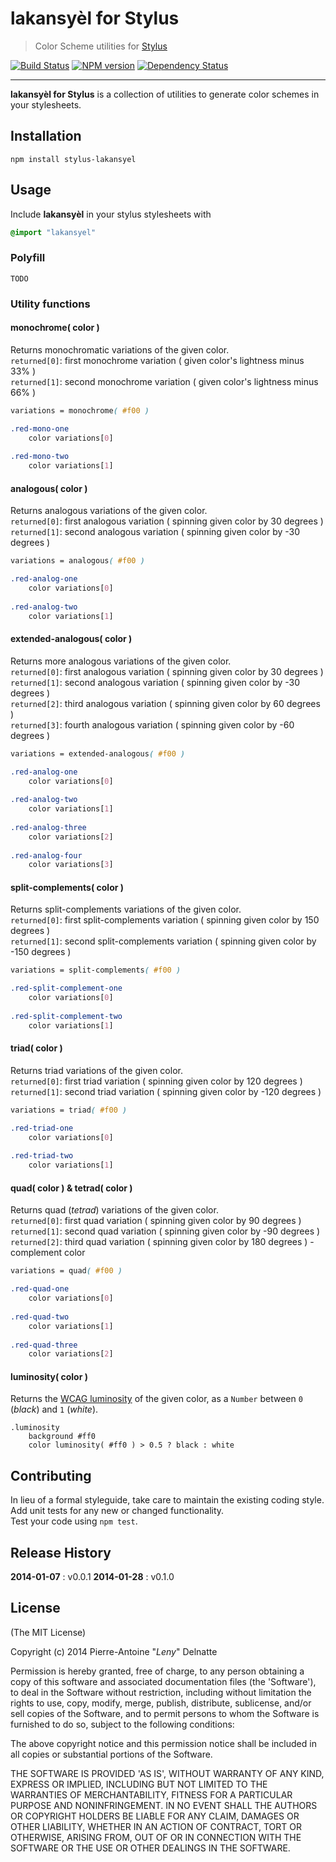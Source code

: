 # lakansyèl for Stylus

> Color Scheme utilities for [Stylus](http://learnboost.github.io/stylus/)

[![Build Status](https://secure.travis-ci.org/leny/lakansyel-stylus.png?branch=master)](http://travis-ci.org/leny/lakansyel-stylus) [![NPM version](https://badge.fury.io/js/lakansyel-stylus.png)](http://badge.fury.io/js/lakansyel-stylus) [![Dependency Status](https://david-dm.org/leny/lakansyel-stylus.png)](https://david-dm.org/leny/lakansyel-stylus)

* * *

**lakansyèl for Stylus** is a collection of utilities to generate color schemes in your stylesheets.

## Installation

```
npm install stylus-lakansyel
```

## Usage

Include **lakansyèl** in your stylus stylesheets with

```css
@import "lakansyel"
```

### Polyfill

`TODO`

### Utility functions

#### monochrome( color )

Returns monochromatic variations of the given color.  
`returned[0]`: first monochrome variation ( given color's lightness minus 33% )  
`returned[1]`: second monochrome variation ( given color's lightness minus 66% )

```css
variations = monochrome( #f00 )

.red-mono-one
    color variations[0]
    
.red-mono-two
    color variations[1]
```

#### analogous( color )

Returns analogous variations of the given color.  
`returned[0]`: first analogous variation ( spinning given color by 30 degrees )  
`returned[1]`: second analogous variation ( spinning given color by -30 degrees )

```css
variations = analogous( #f00 )

.red-analog-one
    color variations[0]
    
.red-analog-two
    color variations[1]
```

#### extended-analogous( color )

Returns more analogous variations of the given color.  
`returned[0]`: first analogous variation ( spinning given color by 30 degrees )  
`returned[1]`: second analogous variation ( spinning given color by -30 degrees )  
`returned[2]`: third analogous variation ( spinning given color by 60 degrees )  
`returned[3]`: fourth analogous variation ( spinning given color by -60 degrees )

```css
variations = extended-analogous( #f00 )

.red-analog-one
    color variations[0]
    
.red-analog-two
    color variations[1]
    
.red-analog-three
    color variations[2]
    
.red-analog-four
    color variations[3]
```

#### split-complements( color )

Returns split-complements variations of the given color.  
`returned[0]`: first split-complements variation ( spinning given color by 150 degrees )  
`returned[1]`: second split-complements variation ( spinning given color by -150 degrees )

```css
variations = split-complements( #f00 )

.red-split-complement-one
    color variations[0]
    
.red-split-complement-two
    color variations[1]
```

#### triad( color )

Returns triad variations of the given color.  
`returned[0]`: first triad variation ( spinning given color by 120 degrees )  
`returned[1]`: second triad variation ( spinning given color by -120 degrees )

```css
variations = triad( #f00 )

.red-triad-one
    color variations[0]
    
.red-triad-two
    color variations[1]
```

#### quad( color ) & tetrad( color )

Returns quad (*tetrad*) variations of the given color.  
`returned[0]`: first quad variation ( spinning given color by 90 degrees )  
`returned[1]`: second quad variation ( spinning given color by -90 degrees )  
`returned[2]`: third quad variation ( spinning given color by 180 degrees ) - complement color

```css
variations = quad( #f00 )

.red-quad-one
    color variations[0]
    
.red-quad-two
    color variations[1]
    
.red-quad-three
    color variations[2]
```

#### luminosity( color )

Returns the [WCAG luminosity](http://www.w3.org/TR/WCAG20/#relativeluminancedef) of the given color, as a `Number` between `0` (*black*) and `1` (*white*).

```
.luminosity
    background #ff0
    color luminosity( #ff0 ) > 0.5 ? black : white
```

## Contributing
In lieu of a formal styleguide, take care to maintain the existing coding style.  
Add unit tests for any new or changed functionality.  
Test your code using `npm test`.

## Release History

**2014-01-07** : v0.0.1
**2014-01-28** : v0.1.0

## License 

(The MIT License)

Copyright (c) 2014 Pierre-Antoine "*Leny*" Delnatte

Permission is hereby granted, free of charge, to any person obtaining
a copy of this software and associated documentation files (the
'Software'), to deal in the Software without restriction, including
without limitation the rights to use, copy, modify, merge, publish,
distribute, sublicense, and/or sell copies of the Software, and to
permit persons to whom the Software is furnished to do so, subject to
the following conditions:

The above copyright notice and this permission notice shall be
included in all copies or substantial portions of the Software.

THE SOFTWARE IS PROVIDED 'AS IS', WITHOUT WARRANTY OF ANY KIND,
EXPRESS OR IMPLIED, INCLUDING BUT NOT LIMITED TO THE WARRANTIES OF
MERCHANTABILITY, FITNESS FOR A PARTICULAR PURPOSE AND NONINFRINGEMENT.
IN NO EVENT SHALL THE AUTHORS OR COPYRIGHT HOLDERS BE LIABLE FOR ANY
CLAIM, DAMAGES OR OTHER LIABILITY, WHETHER IN AN ACTION OF CONTRACT,
TORT OR OTHERWISE, ARISING FROM, OUT OF OR IN CONNECTION WITH THE
SOFTWARE OR THE USE OR OTHER DEALINGS IN THE SOFTWARE.
